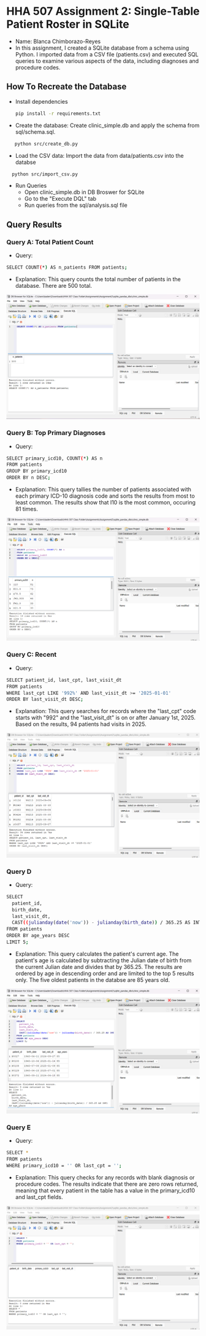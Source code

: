 # HHA 507 Assignment 2: Single-Table Patient Roster in SQLite
- Name: Blanca Chimborazo-Reyes
- In this assignment, I created a SQLite database from a schema using Python. I imported data from a CSV file (patients.csv) and executed SQL queries to examine various aspects of the data, including diagnoses and procedure codes.

## How To Recreate the Database
- Install dependencies
   ```bash
   pip install -r requirements.txt
   ```
- Create the database: Create clinic_simple.db and apply the schema from sql/schema.sql.
```bash
   python src/create_db.py
   ```
- Load the CSV data: Import the data from data/patients.csv into the databse
 ```bash
   python src/import_csv.py
   ```
- Run Queries
    - Open clinic_simple.db in DB Broswer for SQLite
    - Go to the "Execute DQL" tab
    - Run queries from the sql/analysis.sql file

## Query Results
### Query A: Total Patient Count
- Query:

```bash
SELECT COUNT(*) AS n_patients FROM patients;
   ```
- Explanation: This query counts the total number of patients in the database. There are 500 total. 

![QueryA](images/pic1.png)

### Query B: Top Primary Diagnoses
- Query:

```bash
SELECT primary_icd10, COUNT(*) AS n
FROM patients
GROUP BY primary_icd10
ORDER BY n DESC;
   ```
- Explanation: This query tallies the number of patients associated with each primary ICD-10 diagnosis code and sorts the results from most to least common. The results show that I10 is the most common, occuring 81 times. 

![QueryB](images/pic2.png)

### Query C: Recent 
- Query:

```bash
SELECT patient_id, last_cpt, last_visit_dt
FROM patients
WHERE last_cpt LIKE '992%' AND last_visit_dt >= '2025-01-01'
ORDER BY last_visit_dt DESC;
   ```
- Explanation: This query searches for records where the "last_cpt" code starts with "992" and the "last_visit_dt" is on or after January 1st, 2025. Based on the results, 94 patients had visits in 2025.  

![QueryC](images/pic3.png)

### Query D
- Query:

```bash
SELECT
  patient_id,
  birth_date,
  last_visit_dt,
  CAST((julianday(date('now')) - julianday(birth_date)) / 365.25 AS INT) AS age_years
FROM patients
ORDER BY age_years DESC
LIMIT 5;
   ```
- Explanation: This query calculates the patient's current age. The patient's age is calculated by subtracting the Julian date of birth from the current Julian date and divides that by 365.25. The results are ordered by age in descending order and are limited to the top 5 results only. The five oldest patients in the databse are 85 years old. 


![QueryD](images/pic4.png)

### Query E
- Query:

```bash
SELECT *
FROM patients
WHERE primary_icd10 = '' OR last_cpt = '';
   ```
- Explanation: This query checks for any records with blank diagnosis or procedure codes. The results indicate that there are zero rows returned, meaning that every patient in the table has a value in the primary_icd10 and last_cpt fields.

![QueryE](images/pic5.png)